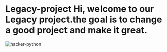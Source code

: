 # Legacy-project Hi, welcome to our Legacy project.the goal is to change a good project and make it great.



![hacker-python](https://user-images.githubusercontent.com/117196462/233090640-0b43d46a-28cb-4a2d-9518-f80cdf692ef3.gif)
